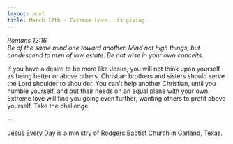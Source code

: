 ```yaml
---
layout: post
title: March 12th - Extreme Love...is giving.
---
```


_Romans 12:16  
Be of the same mind one toward another. Mind not high things, but
condescend to men of low estate. Be not wise in your own conceits._

If you have a desire to be more like Jesus, you will not think upon
yourself as being better or above others. Christian brothers and
sisters should serve the Lord shoulder to shoulder. You can't help
another Christian, until you humble yourself, and put their needs on
an equal plane with your own. Extreme love will find you going even
further, wanting others to profit above yourself. Take the
challenge!

 --

<a href=http://jesuseveryday.net>Jesus Every Day</a> is a ministry of <a href=http://rodgersbaptist.net>Rodgers Baptist Church</a> in Garland, Texas.
